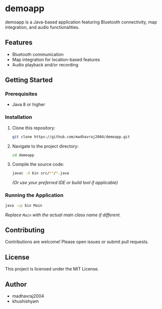 # demoapp

demoapp is a Java-based application featuring Bluetooth connectivity, map integration, and audio functionalities.

## Features

- Bluetooth communication
- Map integration for location-based features
- Audio playback and/or recording

## Getting Started

### Prerequisites

- Java 8 or higher

### Installation

1. Clone this repository:
   ```bash
   git clone https://github.com/madhavraj2004/demoapp.git
   ```
2. Navigate to the project directory:
   ```bash
   cd demoapp
   ```
3. Compile the source code:
   ```bash
   javac -d bin src/**/*.java
   ```
   *(Or use your preferred IDE or build tool if applicable)*

### Running the Application

```bash
java -cp bin Main
```
*Replace `Main` with the actual main class name if different.*

## Contributing

Contributions are welcome! Please open issues or submit pull requests.

## License

This project is licensed under the MIT License.

## Author

- madhavraj2004
- khushishyam
